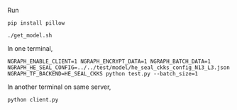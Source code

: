 

Run


`pip install pillow`

`./get_model.sh`

In one terminal,
```
NGRAPH_ENABLE_CLIENT=1 NGRAPH_ENCRYPT_DATA=1 NGRAPH_BATCH_DATA=1 NGRAPH_HE_SEAL_CONFIG=../../test/model/he_seal_ckks_config_N13_L3.json NGRAPH_TF_BACKEND=HE_SEAL_CKKS python test.py --batch_size=1
```

In another terminal on same server,
```
python client.py
```
